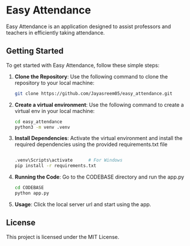 # Easy Attendance

Easy Attendance is an application designed to assist professors and teachers in efficiently taking attendance.

## Getting Started

To get started with Easy Attendance, follow these simple steps:

1. **Clone the Repository**: Use the following command to clone the repository to your local machine:
   ```bash
   git clone https://github.com/Jayasreem05/easy_attendance.git

2. **Create a virtual environment**: Use the following command to create a virtual env in your local machine:
   ```bash
   cd easy_attendance
   python3 -m venv .venv

3. **Install Dependencies**: Activate the virtual environment and install the required dependencies using the provided requirements.txt file
   ```bash
   
   .venv\Scripts\activate      # For Windows
   pip install -r requirements.txt

4. **Running the Code**: Go to the CODEBASE directory and run the app.py
   ```bash
   cd CODEBASE
   python app.py

5. **Usage**: Click the local server url and start using the app.



## License
This project is licensed under the MIT License.


   


